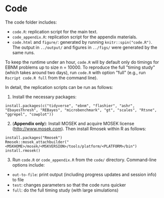 # Code

The code folder includes:
* `code.R`: replication script for the main text.
* `code_appendix.R`: replication script for the appendix materials.
* `code.html` and `figure/`: generated by running `knitr::spin("code.R")`. The output in `../output/` and figures in `../figs/` were generated by the same runs.

To keep the runtime under an hour, `code.R` will by default only do timings for EBNM problems up to size n = 10000. To reproduce the full "timing study" (which takes around two days), run `code.R` with option "full" (e.g., run `Rscript code.R full` from the command line).

In detail, the replication scripts can be run as follows:

1. Install the necessary packages:

`install.packages(c("tidyverse", "ebnm", "flashier", "ashr", "EbayesThresh", "REBayes", "microbenchmark", "gt", "scales", "Rtsne", "ggrepel", "cowplot"))`

2. (**Appendix only**): Install MOSEK and acquire MOSEK license (http://www.mosek.com). Then install Rmosek within R as follows:

```
install.packages("Rmosek")
Rmosek::mosek_attachbuilder("<MSKHOME>/mosek/<MSKVERSION>/tools/platform/<PLATFORM>/bin")
install.rmosek()
```

3. Run `code.R` or `code_appendix.R` from the `code/` directory. Command-line options include:
  * `out-to-file`: print output (including progress updates and session info) to file
  * `test`: changes parameters so that the code runs quicker
  * `full`: do the full timing study (with large simulations)
